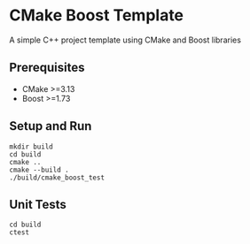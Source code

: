 # CMake Boost Template
A simple C++ project template using CMake and Boost libraries

## Prerequisites
* CMake >=3.13
* Boost >=1.73

## Setup and Run
```
mkdir build
cd build
cmake ..
cmake --build .
./build/cmake_boost_test
```

## Unit Tests
```
cd build
ctest
```